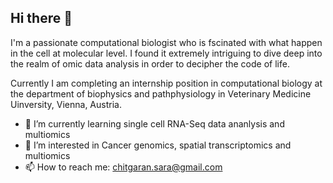 ## Hi there 👋
I'm a passionate computational biologist who is fscinated with what happen in the cell at molecular level. I found it extremely intriguing to dive deep into the realm of omic data analysis in order to decipher the code of life.

Currently I am completing an internship position in computational biology at the department of biophysics and pathphysiology in Veterinary Medicine Uinversity, Vienna, Austria.

 - 🔭 I’m currently learning single cell RNA-Seq data ananlysis and multiomics
 - 🌱 I’m interested in Cancer genomics, spatial transcriptomics and multiomics
 - 📫 How to reach me: chitgaran.sara@gmail.com
<!--
**sarachitgaran/SaraChitgaran** is a ✨ _special_ ✨ repository because its `README.md` (this file) appears on your GitHub profile.

Here are some ideas to get you started:

- 🔭 I’m currently working on ...
- 🌱 I’m currently learning ...
- 👯 I’m looking to collaborate on ...
- 🤔 I’m looking for help with ...
- 💬 Ask me about ...
- 📫 How to reach me: ...
- 😄 Pronouns: ...
- ⚡ Fun fact: ...
-->
